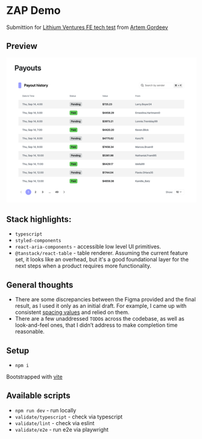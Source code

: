 # ZAP Demo

Submittion for [Lithium Ventures FE tech test](https://github.com/Lithium-Ventures/medley-fe-tech-test) from [Artem Gordeev](https://www.linkedin.com/in/artem-gordeev)

## Preview

![preview](./preview.png)

<Screenshot>

## Stack highlights:

-   `typescript`
-   `styled-components`
-   `react-aria-components` - accessible low level UI primitives.
-   `@tanstack/react-table` - table renderer. Assuming the current feature set, it looks like an overhead, but it's a good foundational layer for the next steps when a product requires more functionality.

## General thoughts

-   There are some discrepancies between the Figma provided and the final result, as I used it only as an initial draft. For example, I came up with consistent [spacing values](./src/libs/theme//index.ts#spacing) and relied on them.
-   There are a few unaddressed `TODO`s across the codebase, as well as look-and-feel ones, that I didn’t address to make completion time reasonable.

## Setup

-   `npm i`

Bootstrapped with [vite](https://vitejs.dev/)

## Available scripts

-   `npm run dev` - run locally
-   `validate/typescript` - check via typescript
-   `validate/lint` - check via eslint
-   `validate/e2e` - run e2e via playwright
